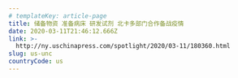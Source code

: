 ```yaml
---
# templateKey: article-page
title: 储备物资 准备病床 研发试剂 北卡多部门合作备战疫情
date: 2020-03-11T21:46:12.666Z
link: >-
  http://ny.uschinapress.com/spotlight/2020/03-11/180360.html
slug: us-unc
countryCode: us
---
```



